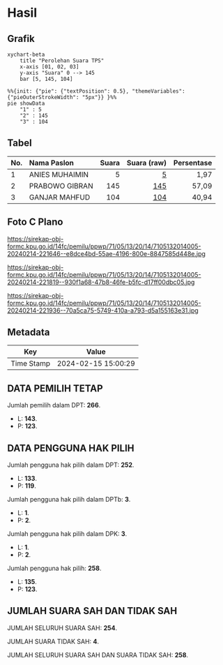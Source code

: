 # Hasil

## Grafik

```mermaid
xychart-beta
    title "Perolehan Suara TPS"
    x-axis [01, 02, 03]
    y-axis "Suara" 0 --> 145
    bar [5, 145, 104]
```

```mermaid
%%{init: {"pie": {"textPosition": 0.5}, "themeVariables": {"pieOuterStrokeWidth": "5px"}} }%%
pie showData
    "1" : 5
    "2" : 145
    "3" : 104
```

## Tabel

| No. | Nama Paslon    | Suara | Suara (raw) | Persentase |
|:--- |:-------------- | -----:| -----------:| ----------:|
| 1   | ANIES MUHAIMIN | 5     | [5][p-1]    | 1,97       |
| 2   | PRABOWO GIBRAN | 145   | [145][p-2]  | 57,09      |
| 3   | GANJAR MAHFUD  | 104   | [104][p-3]  | 40,94      |


[p-1]: https://github.com/gigit-pemilu/pemilu-2024-71-sulawesi-utara/blob/main/pilpres/hitung-suara/sub/71-sulawesi-utara/sub/05-minahasa-selatan/sub/13-tareran/sub/2014-rumoong-atas-dua/sub/005-tps/sub/paslon-1.txt
[p-2]: https://github.com/gigit-pemilu/pemilu-2024-71-sulawesi-utara/blob/main/pilpres/hitung-suara/sub/71-sulawesi-utara/sub/05-minahasa-selatan/sub/13-tareran/sub/2014-rumoong-atas-dua/sub/005-tps/sub/paslon-2.txt
[p-3]: https://github.com/gigit-pemilu/pemilu-2024-71-sulawesi-utara/blob/main/pilpres/hitung-suara/sub/71-sulawesi-utara/sub/05-minahasa-selatan/sub/13-tareran/sub/2014-rumoong-atas-dua/sub/005-tps/sub/paslon-3.txt

## Foto C Plano

https://sirekap-obj-formc.kpu.go.id/14fc/pemilu/ppwp/71/05/13/20/14/7105132014005-20240214-221646--e8dce4bd-55ae-4196-800e-8847585d448e.jpg

https://sirekap-obj-formc.kpu.go.id/14fc/pemilu/ppwp/71/05/13/20/14/7105132014005-20240214-221819--930f1a68-47b8-46fe-b5fc-d17ff00dbc05.jpg

https://sirekap-obj-formc.kpu.go.id/14fc/pemilu/ppwp/71/05/13/20/14/7105132014005-20240214-221936--70a5ca75-5749-410a-a793-d5a155163e31.jpg


## Metadata

| Key        | Value               |
| ---------- | ------------------- |
| Time Stamp | 2024-02-15 15:00:29 |


## DATA PEMILIH TETAP

Jumlah pemilih dalam DPT: **266**.
 * L: **143**.
 * P: **123**.

## DATA PENGGUNA HAK PILIH

Jumlah pengguna hak pilih dalam DPT: **252**.
 * L: **133**.
 * P: **119**.

Jumlah pengguna hak pilih dalam DPTb: **3**.
 * L: **1**.
 * P: **2**.

Jumlah pengguna hak pilih dalam DPK: **3**.
 * L: **1**.
 * P: **2**.

Jumlah pengguna hak pilih: **258**.
 * L: **135**.
 * P: **123**.

## JUMLAH SUARA SAH DAN TIDAK SAH

JUMLAH SELURUH SUARA SAH: **254**.

JUMLAH SUARA TIDAK SAH: **4**.

JUMLAH SELURUH SUARA SAH DAN SUARA TIDAK SAH: **258**.


